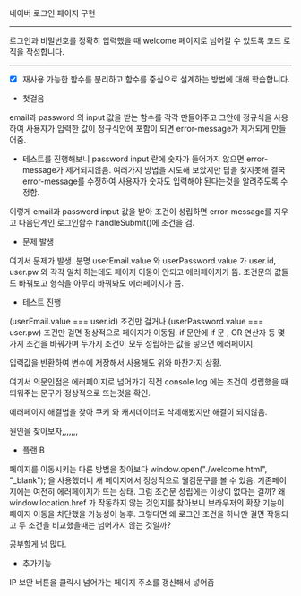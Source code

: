 네이버 로그인 페이지 구현

---

로그인과 비밀번호를 정확히 입력했을 때 welcome 페이지로 넘어갈 수 있도록 코드 로직을 작성합니다.

---

- [x] 재사용 가능한 함수를 분리하고 함수를 중심으로 설계하는 방법에 대해 학습합니다.

- 첫걸음

email과 password 의 input 값을 받는 함수를 각각 만들어주고
그안에 정규식을 사용하여 사용자가 입력한 값이 정규식안에 포함이 되면 error-message가 제거되게 만들어줌.

- 테스트를 진행해보니 password input 란에 숫자가 들어가지 않으면 error-message가 제거되지않음. 여러가지 방법을 시도해 보았지만 답을 찾지못해 결국
  error-message를 수정하여 사용자가 숫자도 입력해야 된다는것을 알려주도록 수정함.

이렇게 email과 password input 값을 받아 조건이 성립하면 error-message를 지우고 다음단계인 로그인함수 handleSubmit()에 조건을 검.

- 문제 발생

여기서 문제가 발생. 분명 userEmail.value 와 userPassword.value 가 user.id, user.pw 와 각각 일치 하는데도 페이지 이동이 안되고 에러페이지가 뜸.
조건문의 값들도 바꿔보고 형식을 아무리 바꿔봐도 에러페이지가 뜸.

- 테스트 진행

(userEmail.value === user.id) 조건만 걸거나
(userPassword.value === user.pw) 조건만 걸면 정상적으로 페이지가 이동됨.
if 문안에 if 문 , OR 연산자 등 몇가지 조건을 바꿔가며 두가지 조건이 모두 성립하는 값을 넣으면 에러페이지.

입력값을 반환하여 변수에 저장해서 사용해도 위와 마찬가지 상황.

여기서 의문인점은 에러페이지로 넘어가기 직전 console.log 에는 조건이 성립했을 때 띄워주는 문구가 정상적으로 뜨는것을 확인.

에러페이지 해결법을 찾아 쿠키 와 캐시데이터도 삭제해봤지만 해결이 되지않음.

원인을 찾아보자,,,,,,,

- 플랜 B

페이지를 이동시키는 다른 방법을 찾아보다 window.open("./welcome.html", "\_blank");
을 사용했더니 새 페이지에서 정상적으로 웰컴문구를 볼 수 있음.
기존페이지에는 여전히 에러페이지가 뜨는 상태.
그럼 조건문 성립에는 이상이 없다는 걸까?
왜 window.location.href 가 작동하지 않는 것인지를 찾아보니 브라우저의 확장 기능이 페이지 이동을 차단했을 가능성이 농후. 그렇다면 왜 로그인 조건을 하나만 걸면 작동되고 두 조건을 비교했을때는 넘어가지 않는 것일까?

공부할게 넘 많다.

- 추가기능

IP 보안 버튼을 클릭시 넘어가는 페이지 주소를 갱신해서 넣어줌
